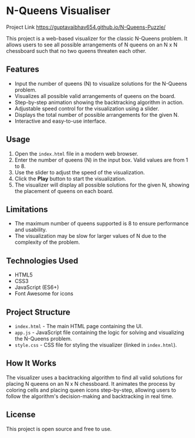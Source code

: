 # N-Queens Visualiser
Project Link https://guptavaibhav654.github.io/N-Queens-Puzzle/

This project is a web-based visualizer for the classic N-Queens problem. It allows users to see all possible arrangements of N queens on an N x N chessboard such that no two queens threaten each other.

## Features

- Input the number of queens (N) to visualize solutions for the N-Queens problem.
- Visualizes all possible valid arrangements of queens on the board.
- Step-by-step animation showing the backtracking algorithm in action.
- Adjustable speed control for the visualization using a slider.
- Displays the total number of possible arrangements for the given N.
- Interactive and easy-to-use interface.

## Usage

1. Open the `index.html` file in a modern web browser.
2. Enter the number of queens (N) in the input box. Valid values are from 1 to 8.
3. Use the slider to adjust the speed of the visualization.
4. Click the **Play** button to start the visualization.
5. The visualizer will display all possible solutions for the given N, showing the placement of queens on each board.

## Limitations

- The maximum number of queens supported is 8 to ensure performance and usability.
- The visualization may be slow for larger values of N due to the complexity of the problem.

## Technologies Used

- HTML5
- CSS3
- JavaScript (ES6+)
- Font Awesome for icons

## Project Structure

- `index.html` - The main HTML page containing the UI.
- `app.js` - JavaScript file containing the logic for solving and visualizing the N-Queens problem.
- `style.css` - CSS file for styling the visualizer (linked in `index.html`).

## How It Works

The visualizer uses a backtracking algorithm to find all valid solutions for placing N queens on an N x N chessboard. It animates the process by coloring cells and placing queen icons step-by-step, allowing users to follow the algorithm's decision-making and backtracking in real time.

## License

This project is open source and free to use.
